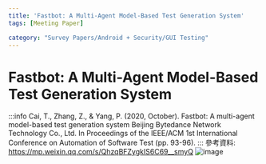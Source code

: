 ```yaml
---
title: 'Fastbot: A Multi-Agent Model-Based Test Generation System'
tags: [Meeting Paper]

category: "Survey Papers/Android + Security/GUI Testing"
---
```


# Fastbot: A Multi-Agent Model-Based Test Generation System
:::info
Cai, T., Zhang, Z., & Yang, P. (2020, October). Fastbot: A multi-agent model-based test generation system Beijing Bytedance Network Technology Co., Ltd. In Proceedings of the IEEE/ACM 1st International Conference on Automation of Software Test (pp. 93-96).
:::
參考資料: https://mp.weixin.qq.com/s/QhzqBFZygkIS6C69__smyQ
![image](https://hackmd.io/_uploads/BkAnq965Jg.png)
